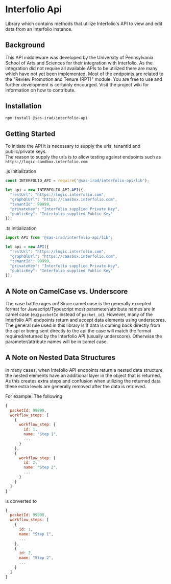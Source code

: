 # Interfolio Api

Library which contains methods that utilize Interfolio's API to view and edit data from an Interfolio instance. 

## Background

This API middleware was developed by the University of Pennsylvania School of Arts and Sciences
for their integration with Interfolio.  As the integration did not require all available APIs
to be utilized there are many which have not yet been implemented.  Most of the endpoints are 
 related to the "Review Promotion and Tenure (RPT)" module.  You are free to use and further 
 development is certainly encourged.  Visit the project wiki for information on how to contribute.
 
## Installation

```bash
npm install @sas-irad/interfolio-api
```

## Getting Started

To initiate the API it is necessary to supply the urls, tenantId and public/private keys.  
The reason to supply the urls is to allow testing against endpoints such as ```https://logic-sandbox.interfolio.com```

.js initialization 
```js
const INTERFOLIO_API = require('@sas-irad/interfolio-api/lib');

let api = new INTERFOLIO_API.API({
  "restUrl": "https://logic.interfolio.com", 
  "graphQlUrl": "https://caasbox.interfolio.com", 
  "tenantId": 99999, 
  "privateKey": "Interfolio supplied Private Key",
  "publicKey": "Interfolio supplied Public Key"
});
```

.ts initialization
```typescript
import API from '@sas-irad/interfolio-api/lib';

let api = new API({
  "restUrl": "https://logic.interfolio.com",
  "graphQlUrl": "https://caasbox.interfolio.com",
  "tenantId": 99999,
  "privateKey": "Interfolio supplied Private Key",
  "publicKey": "Interfolio supplied Public Key"
});
```

## A Note on CamelCase vs. Underscore

The case battle rages on!  Since camel case is the generally excepted format for Javascript/Typescript
most parameter/attribute names are in camel case (e.g ```packetId``` instead of ```packet_id```).  However, 
many of the Interfolio API endpoints return and accept data elements using underscores.  The general rule used in
this library is if data is coming back directly from the api or being sent directly to the api the case will 
match the format required/returned by the Interfolio API (usually underscore).  Otherwise the parameter/attribute names
will be in camel case.


## A Note on Nested Data Structures

In many cases, when Intefolio API endpoints return a nested data structure, the nested elements have an additional layer in the 
object that is returned.  As this creates extra steps and confusion when utilizing the returned data these extra levels
are generally removed after the data is retrieved.

For example: 
The following 
```js
{
  packetId: 99999,
  workflow_steps: [
    {
      workflow_step: {
        id: 1,
        name: "Step 1",
        ...
      }
    },
    {
      workflow_step: {
        id: 2,
        name: "Step 2",
        ...
      }
    }
  ]
}
```

is converted to
```js
{
  packetId: 99999,
  workflow_steps: [
    {
      id: 1,
      name: "Step 1",
      ...
    },
    {
      id: 2,
      name: "Step 2",
      ...
    }
  ]
}
```



